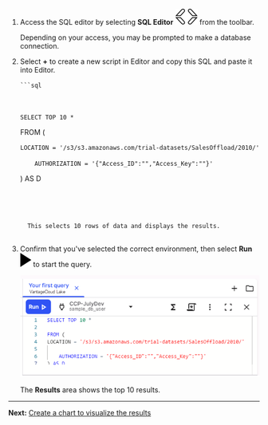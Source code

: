 1.  Access the SQL editor by selecting **SQL Editor** ![Editor icon](Images/cpt1696529045907.svg) from the toolbar.

    Depending on your access, you may be prompted to make a database connection.


1.  Select **+** to create a new script in Editor and copy this SQL and paste it into Editor.


    
        ```sql
    

        
        SELECT TOP 10 * 
    
    FROM ( 
    
        LOCATION = '/s3/s3.amazonaws.com/trial-datasets/SalesOffload/2010/' 
    
            AUTHORIZATION = '{"Access_ID":"","Access_Key":""}' 
    
    ) AS D 
      
    

        
    ```
    

    

      This selects 10 rows of data and displays the results.


1.  Confirm that you've selected the correct environment, then select **Run ![editor run](Images/sab1591895330300.svg)** to start the query.

    ![""](Images/tfo1721093532604.png)

    The **Results** area shows the top 10 results.


---

**Next:** [Create a chart to visualize the results](ydj1721092986132.md)


